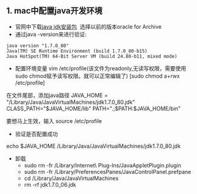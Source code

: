 ## 1. mac中配置java开发环境
* 官网中下载[java jdk安装包](http://www.oracle.com/technetwork/java/javase/archive-139210.html)
  选择以前的版本oracle for Archive
* 通过java -version来进行验证:
```
java version "1.7.0_80"
Java(TM) SE Runtime Environment (build 1.7.0_80-b15)
Java HotSpot(TM) 64-Bit Server VM (build 24.80-b11, mixed mode)
```
* 配置环境变量
 vim /etc/profile(该文件为readonly,无读写权限，需要使用sudo chmod赋予读写权限。就可以正常编辑了)
 [sudo chmod a+rwx /etc/profile]
 
 在文件尾部，添加java路径
JAVA_HOME = "/Library/Java/JavaVirtualMachines/jdk1.7.0_80.jdk"
CLASS_PATH="$JAVA_HOME/lib"
PATH=".;$PATH:$JAVA_HOME/bin"

要想马上生效，输入 source /etc/profile
* 验证是否配置成功

echo $JAVA_HOME
/Library/Java/JavaVirtualMachines/jdk1.7.0_80.jdk

* 卸载
    * sudo rm -fr /Library/Internet\ Plug-Ins/JavaAppletPlugin.plugin
    * sudo rm -fr /Library/PreferencesPanes/JavaControlPanel.prefpane
    * cd /Library/Java/JavaVirtualMachines
    * rm -rf jdk1.7.0_06.jdk
